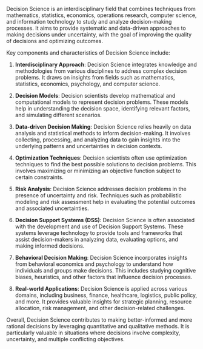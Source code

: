 Decision Science is an interdisciplinary field that combines techniques from mathematics, statistics, economics, operations research, computer science, and information technology to study and analyze decision-making processes. It aims to provide systematic and data-driven approaches to making decisions under uncertainty, with the goal of improving the quality of decisions and optimizing outcomes.

Key components and characteristics of Decision Science include:

1. **Interdisciplinary Approach**: Decision Science integrates knowledge and methodologies from various disciplines to address complex decision problems. It draws on insights from fields such as mathematics, statistics, economics, psychology, and computer science.

2. **Decision Models**: Decision scientists develop mathematical and computational models to represent decision problems. These models help in understanding the decision space, identifying relevant factors, and simulating different scenarios.

3. **Data-driven Decision Making**: Decision Science relies heavily on data analysis and statistical methods to inform decision-making. It involves collecting, processing, and analyzing data to gain insights into the underlying patterns and uncertainties in decision contexts.

4. **Optimization Techniques**: Decision scientists often use optimization techniques to find the best possible solutions to decision problems. This involves maximizing or minimizing an objective function subject to certain constraints.

5. **Risk Analysis**: Decision Science addresses decision problems in the presence of uncertainty and risk. Techniques such as probabilistic modeling and risk assessment help in evaluating the potential outcomes and associated uncertainties.

6. **Decision Support Systems (DSS)**: Decision Science is often associated with the development and use of Decision Support Systems. These systems leverage technology to provide tools and frameworks that assist decision-makers in analyzing data, evaluating options, and making informed decisions.

7. **Behavioral Decision Making**: Decision Science incorporates insights from behavioral economics and psychology to understand how individuals and groups make decisions. This includes studying cognitive biases, heuristics, and other factors that influence decision processes.

8. **Real-world Applications**: Decision Science is applied across various domains, including business, finance, healthcare, logistics, public policy, and more. It provides valuable insights for strategic planning, resource allocation, risk management, and other decision-related challenges.

Overall, Decision Science contributes to making better-informed and more rational decisions by leveraging quantitative and qualitative methods. It is particularly valuable in situations where decisions involve complexity, uncertainty, and multiple conflicting objectives.